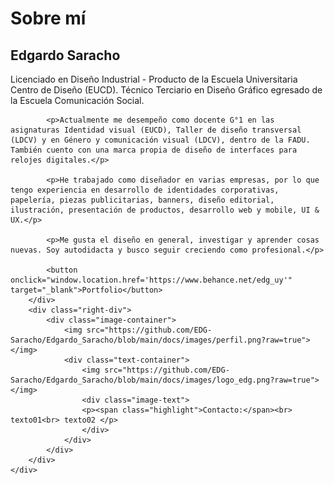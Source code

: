 # Sobre mí
## Edgardo Saracho 
<div class="container_about">
        <!-- Div izquierdo con texto y botón -->
        <div class="left-div">
            <p><span class="highlight">Licenciado en Diseño Industrial - Producto</span> de la Escuela Universitaria Centro de Diseño (EUCD). <span class="highlight">Técnico Terciario en Diseño Gráfico</span> egresado de la Escuela Comunicación Social.</p>

            <p>Actualmente me desempeño como docente G°1 en las asignaturas Identidad visual (EUCD), Taller de diseño transversal (LDCV) y en Género y comunicación visual (LDCV), dentro de la FADU. También cuento con una marca propia de diseño de interfaces para relojes digitales.</p>

            <p>He trabajado como diseñador en varias empresas, por lo que tengo experiencia en desarrollo de identidades corporativas, papelería, piezas publicitarias, banners, diseño editorial, ilustración, presentación de productos, desarrollo web y mobile, UI & UX.</p>

            <p>Me gusta el diseño en general, investigar y aprender cosas nuevas. Soy autodidacta y busco seguir creciendo como profesional.</p>

            <button onclick="window.location.href='https://www.behance.net/edg_uy'" target="_blank">Portfolio</button>
        </div>
        <div class="right-div">
            <div class="image-container">
                <img src="https://github.com/EDG-Saracho/Edgardo_Saracho/blob/main/docs/images/perfil.png?raw=true"></img>
                <div class="text-container">
                    <img src="https://github.com/EDG-Saracho/Edgardo_Saracho/blob/main/docs/images/logo_edg.png?raw=true"></img>
                    <div class="image-text">
                    <p><span class="highlight">Contacto:</span><br> texto01<br> texto02 </p>
                    </div>
                </div>
            </div>
        </div>
    </div>

   

    



